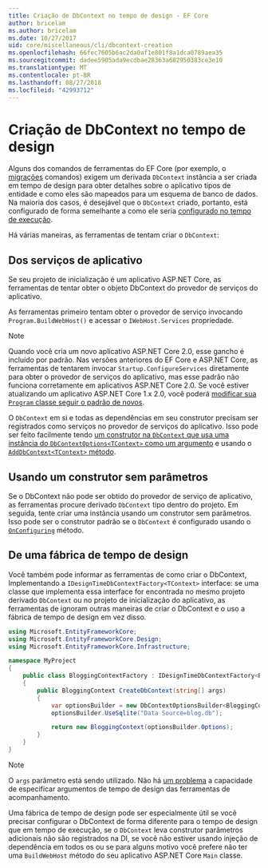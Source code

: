 ```yaml
---
title: Criação de DbContext no tempo de design - EF Core
author: bricelam
ms.author: bricelam
ms.date: 10/27/2017
uid: core/miscellaneous/cli/dbcontext-creation
ms.openlocfilehash: 66fec7605b6ac2da0af1e801f8a1dca0789aea35
ms.sourcegitcommit: dadee5905ada9ecdbae28363a682950383ce3e10
ms.translationtype: MT
ms.contentlocale: pt-BR
ms.lasthandoff: 08/27/2018
ms.locfileid: "42993712"
---
```

<a name="design-time-dbcontext-creation"></a>Criação de DbContext no tempo de design
==============================
Alguns dos comandos de ferramentas do EF Core (por exemplo, o [migrações][1] comandos) exigem um derivada `DbContext` instância a ser criada em tempo de design para obter detalhes sobre o aplicativo tipos de entidade e como eles são mapeados para um esquema de banco de dados. Na maioria dos casos, é desejável que o `DbContext` criado, portanto, está configurado de forma semelhante a como ele seria [configurado no tempo de execução][2].

Há várias maneiras, as ferramentas de tentam criar o `DbContext`:

<a name="from-application-services"></a>Dos serviços de aplicativo
-------------------------
Se seu projeto de inicialização é um aplicativo ASP.NET Core, as ferramentas de tentar obter o objeto DbContext do provedor de serviços do aplicativo.

As ferramentas primeiro tentam obter o provedor de serviço invocando `Program.BuildWebHost()` e acessar o `IWebHost.Services` propriedade.

> [!NOTE]
> Quando você cria um novo aplicativo ASP.NET Core 2.0, esse gancho é incluído por padrão. Nas versões anteriores do EF Core e ASP.NET Core, as ferramentas de tentarem invocar `Startup.ConfigureServices` diretamente para obter o provedor de serviços do aplicativo, mas esse padrão não funciona corretamente em aplicativos ASP.NET Core 2.0. Se você estiver atualizando um aplicativo ASP.NET Core 1.x 2.0, você poderá [modificar sua `Program` classe seguir o padrão de novos][3].

O `DbContext` em si e todas as dependências em seu construtor precisam ser registrados como serviços no provedor de serviços do aplicativo. Isso pode ser feito facilmente tendo [um construtor na `DbContext` que usa uma instância do `DbContextOptions<TContext>` como um argumento][4] e usando o [`AddDbContext<TContext>` método][5].

<a name="using-a-constructor-with-no-parameters"></a>Usando um construtor sem parâmetros
--------------------------------------
Se o DbContext não pode ser obtido do provedor de serviço de aplicativo, as ferramentas procure derivado `DbContext` tipo dentro do projeto. Em seguida, tente criar uma instância usando um construtor sem parâmetros. Isso pode ser o construtor padrão se o `DbContext` é configurado usando o [`OnConfiguring`][6] método.

<a name="from-a-design-time-factory"></a>De uma fábrica de tempo de design
--------------------------
Você também pode informar as ferramentas de como criar o DbContext, Implementando a `IDesignTimeDbContextFactory<TContext>` interface: se uma classe que implementa essa interface for encontrada no mesmo projeto derivado `DbContext` ou no projeto de inicialização do aplicativo, as ferramentas de ignoram outras maneiras de criar o DbContext e o uso a fábrica de tempo de design em vez disso.

``` csharp
using Microsoft.EntityFrameworkCore;
using Microsoft.EntityFrameworkCore.Design;
using Microsoft.EntityFrameworkCore.Infrastructure;

namespace MyProject
{
    public class BloggingContextFactory : IDesignTimeDbContextFactory<BloggingContext>
    {
        public BloggingContext CreateDbContext(string[] args)
        {
            var optionsBuilder = new DbContextOptionsBuilder<BloggingContext>();
            optionsBuilder.UseSqlite("Data Source=blog.db");

            return new BloggingContext(optionsBuilder.Options);
        }
    }
}
```

> [!NOTE]
> O `args` parâmetro está sendo utilizado. Não há [um problema][7] a capacidade de especificar argumentos de tempo de design das ferramentas de acompanhamento.

Uma fábrica de tempo de design pode ser especialmente útil se você precisar configurar o DbContext de forma diferente para o tempo de design que em tempo de execução, se o `DbContext` leva construtor parâmetros adicionais não são registrados na DI, se você não estiver usando injeção de dependência em todos os ou se para alguns motivo você prefere não ter uma `BuildWebHost` método do seu aplicativo ASP.NET Core `Main` classe.

  [1]: xref:core/managing-schemas/migrations/index
  [2]: xref:core/miscellaneous/configuring-dbcontext
  [3]: https://docs.microsoft.com/aspnet/core/migration/1x-to-2x/#update-main-method-in-programcs
  [4]: xref:core/miscellaneous/configuring-dbcontext#constructor-argument
  [5]: xref:core/miscellaneous/configuring-dbcontext#using-dbcontext-with-dependency-injection
  [6]: xref:core/miscellaneous/configuring-dbcontext#onconfiguring
  [7]: https://github.com/aspnet/EntityFrameworkCore/issues/8332

